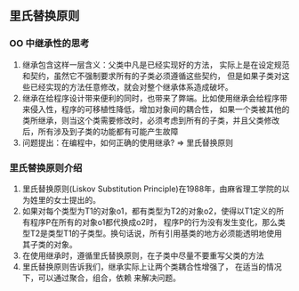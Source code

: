 ## 里氏替换原则
### OO 中继承性的思考

1. 继承包含这样一层含义：父类中凡是已经实现好的方法， 实际上是在设定规范和契约，虽然它不强制要求所有的子类必须遵循这些契约，
但是如果子类对这些已经实现的方法任意修改，就会对整个继承体系造成破坏。
2. 继承在给程序设计带来便利的同时，也带来了弊端。比如使用继承会给程序带来侵入性，程序的可移植性降低，增加对象间的耦合性，
如果一个类被其他的类所继承，则当这个类需要修改时，必须考虑到所有的子类，并且父类修改后，所有涉及到子类的功能都有可能产生故障
3. 问题提出：在编程中，如何正确的使用继承? => 里氏替换原则  

### 里氏替换原则介绍
1. 里氏替换原则(Liskov Substitution Principle)在1988年，由麻省理工学院的以为姓里的女士提出的。
2. 如果对每个类型为T1的对象o1，都有类型为T2的对象o2，使得以T1定义的所有程序P在所有的对象o1都代换成o2时，
程序P的行为没有发生变化，那么类型T2是类型T1的子类型。换句话说，所有引用基类的地方必须能透明地使用其子类的对象。
3. 在使用继承时，遵循里氏替换原则，在子类中尽量不要重写父类的方法
4. 里氏替换原则告诉我们，继承实际上让两个类耦合性增强了， 在适当的情况下，可以通过聚合，组合，依赖 来解决问题。 